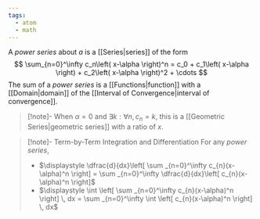 ```yaml
---
tags:
  - atom
  - math
---
```

A *power series* about $a$ is a [[Series|series]] of the form
$$ \sum_{n=0}^\infty c_n\left( x-\alpha \right)^n = c_0 + c_1\left( x-\alpha \right) + c_2\left( x-\alpha \right)^2 + \cdots $$
The sum of a *power series* is a [[Functions|function]] with a [[Domain|domain]] of the [[Interval of Convergence|interval of convergence]].

> [!note]- When $\alpha=0$ and $\exists k : \forall n, c_n = k$, this is a [[Geometric Series|geometric series]] with a ratio of $x$.

> [!note]- Term-by-Term Integration and Differentiation
> For any *power series*,
> - $\displaystyle \dfrac{d}{dx}\left[ \sum _{n=0}^\infty c_{n}(x-\alpha)^n \right] = \sum _{n=0}^\infty \dfrac{d}{dx}\left[ c_{n}(x-\alpha)^n \right]$
> - $\displaystyle \int \left[ \sum _{n=0}^\infty c_{n}(x-\alpha)^n \right] \, dx = \sum _{n=0}^\infty \int \left[ c_{n}(x-\alpha)^n \right] \, dx$